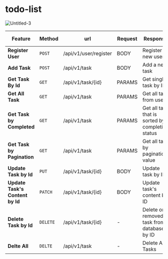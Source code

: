 # todo-list
![Untitled-3](https://github.com/user-attachments/assets/977fdaf6-3ddf-4a78-82a7-cb244d327e9a)



| Feature                         | Method  |         url             | Request |                    Response                       |    Status Code              |
| ------------------------------- | ------- | ----------------------- | ------- | ------------------------------------------------- | --------------------------- |  
| **Register User**               | `POST`  |   /api/v1/user/register |   BODY  |  Register new user                                | SUCCESS: 201                |
| **Add Task**                    | `POST`  |   /api/v1/task          |   BODY  |  Add a new task                                   | SUCCESS: 201                |
| **Get Task By Id**              | `GET`   |   /api/v1/task/{id}     |  PARAMS |  Get single task by ID                            | SUCCESS: 200/204,           |
| **Get All Task**                | `GET`   |   /api/v1/task          |  PARAMS |  Get all task from user                           | SUCCESS: 200/204            |
| **Get Task by Completed**       | `GET`   |   /api/v1/task          |  PARAMS |  Get all task that is sorted by completion status | SUCCESS: 200/204            |
| **Get Task by Pagination**      | `GET`   |   /api/v1/task          |  PARAMS |  Get all task by pagination value                 | SUCCESS: 200/204            |
| **Update Task by Id**           | `PUT`   |   /api/v1/task/{id}     |   BODY  |  Update task by ID                                | SUCCESS: 200                |
| **Update Task's Content by Id** | `PATCH` |   /api/v1/task/{id}     |   BODY  |  Update task's content by ID                      | SUCCESS: 200                |
| **Delete Task by Id**           | `DELETE`|   /api/v1/task/{id}     |    -    |  Delete or removed task from database by ID       | SUCCESS: 200                |
| **Delte All**                   | `DELTE` |   /api/v1/task          |    -    |  Delete All Tasks                                 | SUCCESS: 200                |
